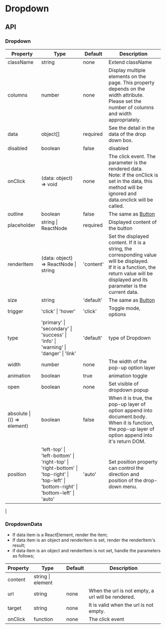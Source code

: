 # Dropdown

<example />

## API

### Dropdown

| Property | Type | Default | Description |
| --- | --- | --- | --- |
| className | string | none | Extend className |
| columns | number | none | Display multiple elements on the page. This property depends on the width attribute. Please set the number of columns and width appropriately. |
| data | object[] | required | See the detail in the data of the drop down box. |
| disabled | boolean | false | disabled |
| onClick | (data: object) => void | none | The click event. The parameter is the rendered data. <br /> Note: if the onClick is set in the data, this method will be ignored and data.onclick will be called. |
| outline | boolean | false | The same as [Button](/components/Button) |
| placeholder | string \| ReactNode | required | Displayed content of the button |
| renderItem | (data: object) => ReactNode \| string | 'content' | Set the displayed content. If it is a string,  the corresponding value will be displayed. <br />If it is a function, the return value will be displayed and its parameter is the current data. |
| size | string | 'default' | The same as [Button](/components/Button) |
| trigger | 'click' \| 'hover' | 'click' | Toggle mode, options |
| type | 'primary' \| 'secondary' \|  'success' \| 'info' \|  'warning' \|  'danger' \|  'link' | 'default' | type of Dropdown |
| width | number | none | The width of the pop-up option layer |
| animation | boolean | true | animation toggle |
| open | boolean | none | Set visible of dropdown popup |
| absolute \| (() => element) | boolean | false | When it is true, the pop-up layer of option append into document.body. When it is function, the pop-up layer of option append into it's return DOM.  |
| position | 'left-top' \| 'left-bottom' \| 'right-top' \| 'right-bottom' \| 'top-right' \| 'top-left' \| 'bottom-right' \| 'bottom-left' \| 'auto' | 'auto' | Set position property can control the direction and position of the drop-down menu.
 |


### DropdownData

- If data item is a ReactElement, render the item;
- If data item is an object and renderItem is set, render the renderItem's result;
- if data item is an object and renderItem is not set, handle the parameters as follows;

| Property | Type | Default | Description |
| --- | --- | --- | --- |
| content | string \| element | |  |
| url | string | none | When the url is not empty, a url will be rendered. |
| target | string | none | It is valid when the url is not empty. |
| onClick | function | none | The click event |

